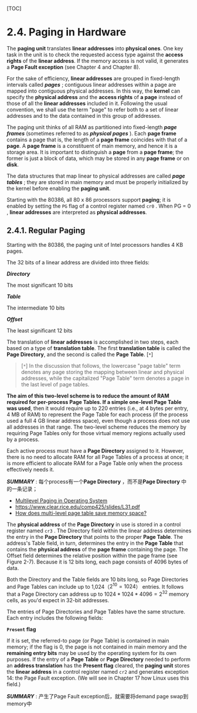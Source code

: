 [TOC]

# 2.4. Paging in Hardware

The **paging unit** translates **linear addresses** into **physical ones**. One key task in the unit is to check the requested access type against the **access rights** of the **linear address**. If the memory access is not valid, it generates a **Page Fault exception** (see Chapter 4 and Chapter 8).

For the sake of efficiency, **linear addresses** are grouped in fixed-length intervals called ***pages*** ; contiguous linear addresses within a page are mapped into contiguous physical addresses. In this way, the **kernel** can specify the **physical address** and the **access rights** of **a page** instead of those of all the **linear addresses** included in it. Following the usual convention, we shall use the term "page" to refer both to a set of linear addresses and to the data contained in this group of addresses.

The paging unit thinks of all RAM as partitioned into fixed-length ***page frames*** (sometimes referred to as ***physical pages*** ). Each **page frame** contains a page that is, the length of a **page frame** coincides with that of a **page**. A **page frame** is a constituent of main memory, and hence it is a storage area. It is important to distinguish a **page** from a **page frame**; the former is just a block of data, which may be stored in any **page frame** or on **disk**.

The data structures that map linear to physical addresses are called ***page tables*** ; they are stored in main memory and must be properly initialized by the kernel before enabling the **paging unit**.

Starting with the 80386, all 80 x 86 processors support **paging**; it is enabled by setting the  `PG` flag of a control register named  `cr0` . When  PG = 0 , **linear addresses** are interpreted as **physical addresses**.

## 2.4.1. Regular Paging

Starting with the 80386, the paging unit of Intel processors handles 4 KB pages.

The 32 bits of a linear address are divided into three fields:

***Directory***

The most significant 10 bits

***Table***

The intermediate 10 bits

***Offset***

The least significant 12 bits



The translation of **linear addresses** is accomplished in two steps, each based on a type of **translation table**. The first **translation table** is called the **Page Directory**, and the second is called the **Page Table**. [`*`]

> [`*`] In the discussion that follows, the lowercase "page table" term denotes any page storing the mapping between linear and physical addresses, while the capitalized "Page Table" term denotes a page in the last level of page tables.

**The aim of this two-level scheme is to reduce the amount of RAM required for per-process Page Tables. If a simple one-level Page Table was used**, then it would require up to 220 entries (i.e., at 4 bytes per entry, 4 MB of RAM) to represent the Page Table for each process (if the process used a full 4 GB linear address space), even though a process does not use all addresses in that range. The two-level scheme reduces the memory by requiring Page Tables only for those virtual memory regions actually used by a process.

Each active process must have a **Page Directory** assigned to it. However, there is no need to allocate RAM for all Page Tables of a process at once; it is more efficient to allocate RAM for a Page Table only when the process effectively needs it.

***SUMMARY*** : 每个process有一个**Page Directory** ，而不是**Page Directory** 中的一条记录；

- [Multilevel Paging in Operating System](https://www.geeksforgeeks.org/multilevel-paging-in-operating-system/)
- https://www.clear.rice.edu/comp425/slides/L31.pdf
- [How does multi-level page table save memory space?](https://stackoverflow.com/questions/29467510/how-does-multi-level-page-table-save-memory-space)



The **physical address** of the **Page Directory** in use is stored in a control register named  `cr3` . The Directory field within the linear address determines the entry in the **Page Directory** that points to the proper **Page Table**. The address's Table field, in turn, determines the entry in the **Page Table** that contains the **physical address** of the **page frame** containing the page. The Offset field determines the relative position within the page frame (see Figure 2-7). Because it is 12 bits long, each page consists of 4096 bytes of data.







Both the Directory and the Table fields are 10 bits long, so Page Directories and Page Tables can include up to 1,024（$2^{10}=1024$） entries. It follows that a Page Directory can address up to $1024 * 1024 * 4096=2^{32}$ memory cells, as you'd expect in 32-bit addresses.

The entries of Page Directories and Page Tables have the same structure. Each entry includes the following fields:

**`Present` flag**

If it is set, the referred-to page (or Page Table) is contained in main memory; if the flag is 0, the page is not contained in main memory and the **remaining entry bits** may be used by the operating system for its own purposes. If the entry of a **Page Table** or **Page Directory** needed to perform an **address translation** has the  **Present flag** cleared, the **paging unit** stores the **linear address** in a control register named  `cr2` and generates exception 14: the Page Fault exception. (We will see in Chapter 17 how Linux uses this field.)

***SUMMARY*** : 产生了Page Fault exception后，就需要将demand page swap到memory中

